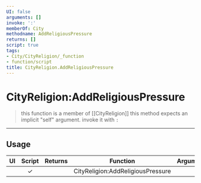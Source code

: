 ```yaml
---
UI: false
arguments: []
invoke: ':'
memberOf: City
methodname: AddReligiousPressure
returns: []
script: true
tags:
- City/CityReligion/_function
- function/script
title: CityReligion.AddReligiousPressure
---
```

# CityReligion:AddReligiousPressure
> this function is a member of [[CityReligion]]
> this method expects an implicit "self" argument. invoke it with `:`
-----
## Usage
|  UI | Script | Returns | Function | Arguments |
|:---:|:------:|-------:|:--------:|:---------|
| |✓||CityReligion:AddReligiousPressure||
